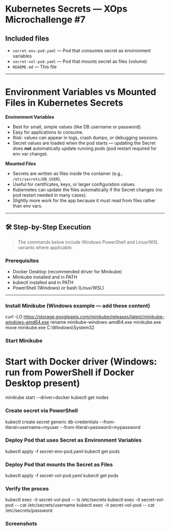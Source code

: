 # Kubernetes Secrets — XOps Microchallenge #7

## Included files
- `secret-env-pod.yaml` — Pod that consumes secret as environment variables
- `secret-vol-pod.yaml` — Pod that mounts secret as files (volume)
- `README.md` — This file

---

# Environment Variables vs Mounted Files in Kubernetes Secrets

**Environment Variables**
- Best for small, simple values (like DB username or password).
- Easy for applications to consume.
- Risk: values can appear in logs, crash dumps, or debugging sessions.
- Secret values are loaded when the pod starts — updating the Secret does **not** automatically update running pods (pod restart required for env var change).

**Mounted Files**
- Secrets are written as files inside the container (e.g., `/etc/secrets/DB_USER`).
- Useful for certificates, keys, or larger configuration values.
- Kubernetes can update the files automatically if the Secret changes (no pod restart needed in many cases).
- Slightly more work for the app because it must read from files rather than env vars.

---

## 🛠️ Step-by-Step Execution

> The commands below include Windows PowerShell and Linux/WSL variants where applicable.

### Prerequisites
- Docker Desktop (recommended driver for Minikube)
- Minikube installed and in PATH
- kubectl installed and in PATH
- PowerShell (Windows) or bash (Linux/WSL)

---

### Install Minikube (Windows example — add these content)
curl -LO https://storage.googleapis.com/minikube/releases/latest/minikube-windows-amd64.exe
rename minikube-windows-amd64.exe minikube.exe
move minikube.exe C:\Windows\System32

### Start Minikube
# Start with Docker driver (Windows: run from PowerShell if Docker Desktop present)
minikube start --driver=docker
kubectl get nodes

### Create secret via PowerShell 
kubectl create secret generic db-credentials --from-literal=username=myuser --from-literal=password=mypassword

### Deploy Pod that uses Secret as Environment Variables
kubectl apply -f secret-env-pod.yaml
kubectl get pods

### Deploy Pod that mounts the Secret as Files
kubectl apply -f secret-vol-pod.yaml
kubectl get pods

### Verify the proces
kubectl exec -it secret-vol-pod -- ls /etc/secrets
kubectl exec -it secret-vol-pod -- cat /etc/secrets/username
kubectl exec -it secret-vol-pod -- cat /etc/secrets/password

### Screenshots
